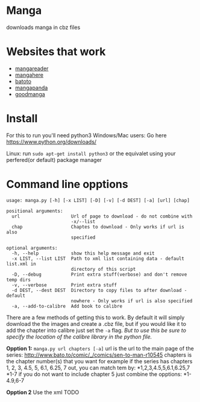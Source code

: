 Manga
=====

downloads manga in cbz files

Websites that work
==
* [mangareader](http://www.mangareader.net/)
* [mangahere](http://www.mangareader.net/)
* [batoto](http://bato.to/)
* [mangapanda](http://www.mangapanda.com/)
* [goodmanga](http://www.goodmanga.net/)

Install
====
For this to run you'll need python3
Windows/Mac users:
Go here
https://www.python.org/downloads/

Linux:
run `sudo apt-get install python3`
or the equivalet using your perfered(or default) package manager

Command line opptions
====
```
usage: manga.py [-h] [-x LIST] [-D] [-v] [-d DEST] [-a] [url] [chap]

positional arguments:
  url                   Url of page to download - do not combine with
                        -x/--list
  chap                  Chaptes to download - Only works if url is also
                        specified

optional arguments:
  -h, --help            show this help message and exit
  -x LIST, --list LIST  Path to xml list containing data - default list.xml in
                        directory of this script
  -D, --debug           Print extra stuff(verbose) and don't remove temp dirs
  -v, --verbose         Print extra stuff
  -d DEST, --dest DEST  Directory to copy files to after download - default
                        nowhere - Only works if url is also specified
  -a, --add-to-calibre  Add book to calibre
```

There are a few methods of getting this to work.
By default it will simply download the the images and create a .cbz file, but if you would like it to add the chapter into calibre just set the `-a` flag. *But to use this be sure to specify the location of the calibre library in the python file.*

**Opption 1:**
`manga.py url chapters [-a]`
url is the url to the main page of the series: http://www.bato.to/comic/_/comics/sen-to-man-r10545
chapters is the chapter number(s) that you want for example if the series has chapters 1, 2, 3, 4.5, 5, 6.1, 6.25, 7 out, you can match tem by:
*1,2,3,4.5,5,6.1,6.25,7
*1-7
if you do not want to include chapter 5 just combine the opptions:
*1-4.9,6-7

**Opption 2**
Use the xml
TODO

